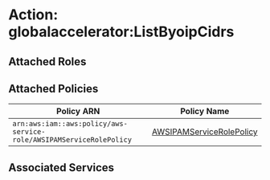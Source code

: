 # Action: globalaccelerator:ListByoipCidrs

## Attached Roles

## Attached Policies

| Policy ARN | Policy Name |
|------------|-------------|
| `arn:aws:iam::aws:policy/aws-service-role/AWSIPAMServiceRolePolicy` | [AWSIPAMServiceRolePolicy](../policies.md#awsipamservicerolepolicy) |

## Associated Services

